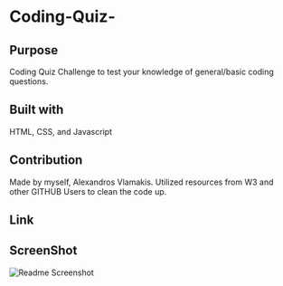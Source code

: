 # Coding-Quiz-

## Purpose
Coding Quiz Challenge to test your knowledge of general/basic coding questions. 

## Built with 
HTML, CSS, and Javascript

## Contribution
Made by myself, Alexandros Vlamakis. Utilized resources from W3 and other GITHUB Users to clean the code up.

## Link

## ScreenShot
![Readme Screenshot](https://user-images.githubusercontent.com/91172337/142752295-8340da8e-eef2-4f23-926d-01094cc36ec5.png)
